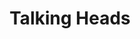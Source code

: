 ---
title: "Talking Heads"
url: /castell-newydd-emlyn-newcastle-emlyn/talking-heads/
shop: Friseur
---